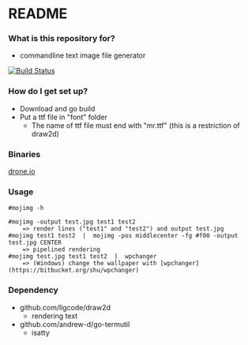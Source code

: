 # README #

### What is this repository for? ###

* commandline text image file generator

[![Build Status](https://drone.io/bitbucket.org/shu/mojimg/status.png)](https://drone.io/bitbucket.org/shu/mojimg/latest)

### How do I get set up? ###

* Download and go build
* Put a ttf file in "font" folder
	* The name of ttf file must end with "mr.ttf" (this is a restriction of draw2d)

### Binaries ###

[drone.io](https://drone.io/bitbucket.org/shu/mojimg/files)

### Usage ###

	#mojimg -h

	#mojimg -output test.jpg test1 test2
		=> render lines ("test1" and "test2") and output test.jpg
	#mojimg test1 test2  |  mojimg -pos middlecenter -fg #f00 -output test.jpg CENTER
		=> pipelined rendering
	#mojimg test.jpg test1 test2  |  wpchanger
		=> (Windows) change the wallpaper with [wpchanger](https://bitbucket.org/shu/wpchanger)

### Dependency ###

* github.com/llgcode/draw2d
	* rendering text
* github.com/andrew-d/go-termutil
	* isatty

